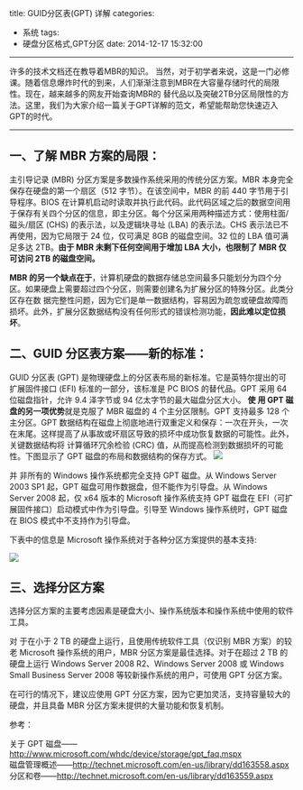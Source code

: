 title: GUID分区表(GPT) 详解
categories:
  - 系统
tags:
  - 硬盘分区格式,GPT分区
date: 2014-12-17 15:32:00
---
许多的技术文档还在教导着MBR的知识。 当然，对于初学者来说，这是一门必修课。随着信息爆炸时代的到来，人们渐渐注意到MBR在大容量存储时代的局限性。现在，越来越多的网友开始查询MBR的 替代品以及突破2TB分区局限性的方法。这里，我们为大家介绍一篇关于GPT详解的范文，希望能帮助您快速迈入GPT的时代。  

********
<!--more--> 
## 一、了解 MBR 方案的局限：   ##
主引导记录 (MBR) 分区方案是多数操作系统采用的传统分区方案。MBR 本身完全保存在硬盘的第一个扇区（512 字节）。在该空间中，MBR 的前 440 字节用于引导程序。BIOS 在计算机启动时读取并执行此代码。此代码区域之后的数据空间用于保存有关四个分区的信息，即主分区。每个分区采用两种描述方式：使用柱面/磁头/扇区 (CHS) 的表示法，以及逻辑块寻址 (LBA) 的表示法。CHS 表示法已不再使用，因为它局限于 24 位，仅可满足 8GB 的磁盘空间。32 位的 LBA 值可满足多达 2TB。**由于 MBR 未剩下任何空间用于增加 LBA 大小，也限制了 MBR 仅可访问 2TB 的磁盘空间。**  

**MBR 的另一个缺点在于**，计算机硬盘的数据存储总空间最多只能划分为四个分区。如果硬盘上需要超过四个分区，则需要创建名为扩展分区的特殊分区。此类分区存在数 据完整性问题，因为它们是单一数据结构，容易因为疏忽或硬盘故障而损坏。此外，扩展分区数据结构没有任何形式的错误检测功能，**因此难以定位损坏**。  

## 二、GUID 分区表方案——新的标准：  ##

GUID 分区表 (GPT) 是物理硬盘上的分区表布局的新标准。它是英特尔提出的可扩展固件接口 (EFI) 标准的一部分，该标准是 PC BIOS 的替代品。GPT 采用 64 位磁盘指针，允许 9.4 泽字节或 94 亿太字节的最大磁盘分区大小。
**使 用 GPT 磁盘的另一项优势**就是克服了 MBR 磁盘的 4 个主分区限制。GPT 支持最多 128 个主分区。GPT 数据结构在磁盘上彻底地进行双重定义和保存：一次在开头，一次在末尾。这样提高了从事故或坏扇区导致的损坏中成功恢复数据的可能性。此外，关键数据结构将 计算循环冗余检验 (CRC) 值，从而提高检测到数据损坏的可能性。下图显示了 GPT 磁盘的布局和数据结构的保存方式。
![](http://dn-acechao.qbox.me/2015-01-0511.jpg) 

并 非所有的 Windows 操作系统都完全支持 GPT 磁盘。从 Windows Server 2003 SP1 起，GPT 磁盘可用作数据盘，但不能作为引导盘。从 Windows Server 2008 起，仅 x64 版本的 Microsoft 操作系统支持 GPT 磁盘在 EFI（可扩展固件接口）启动模式中作为引导盘。引导至 Windows 操作系统时，GPT 磁盘在 BIOS 模式中不支持作为引导盘。  

下表中的信息是 Microsoft 操作系统对于各种分区方案提供的基本支持:  

![](http://i.imgur.com/Lhe4dE0.png)
## 三、选择分区方案   ##

选择分区方案的主要考虑因素是硬盘大小、操作系统版本和操作系统中使用的软件工具。

 对 于在小于 2 TB 的硬盘上运行，且使用传统软件工具（仅识别 MBR 方案）的较老 Microsoft 操作系统的用户，MBR 分区方案是最佳选择。对于在超过 2 TB 的硬盘上运行 Windows Server 2008 R2、Windows Server 2008 或 Windows Small Business Server 2008 等较新操作系统的用户，可使用 GPT 分区方案。  

在可行的情况下，建议应使用 GPT 分区方案，因为它更加灵活，支持容量较大的硬盘，并且具备 MBR 分区方案未提供的大量功能和恢复机制。  

参考：  

关于 GPT 磁盘——http://www.microsoft.com/whdc/device/storage/gpt_faq.mspx  
磁盘管理概述——http://technet.microsoft.com/en-us/library/dd163558.aspx  
分区和卷——http://technet.microsoft.com/en-us/library/dd163559.aspx